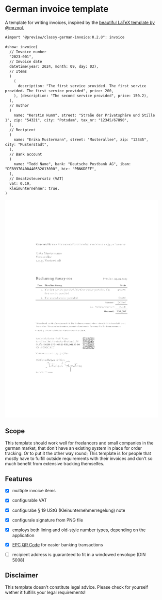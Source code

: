 # German invoice template

A template for writing invoices, inspired by the [beautiful LaTeX template by @mrzool.](https://github.com/mrzool/invoice-boilerplate/)

```typ
#import "@preview/classy-german-invoice:0.2.0": invoice

#show: invoice(
  // Invoice number
  "2023-001",
  // Invoice date
  datetime(year: 2024, month: 09, day: 03),
  // Items
  (
    (
      description: "The first service provided. The first service provided. The first service provided", price: 200,
    ), (description: "The second service provided", price: 150.2),
  ),
  // Author
  (
    name: "Kerstin Humm", street: "Straße der Privatsphäre und Stille 1", zip: "54321", city: "Potsdam", tax_nr: "12345/67890",
  ),
  // Recipient
  (
    name: "Erika Mustermann", street: "Musterallee", zip: "12345", city: "Musterstadt",
  ),
  // Bank account
  (
    name: "Todd Name", bank: "Deutsche Postbank AG", iban: "DE89370400440532013000", bic: "PBNKDEFF",
  ),
  // Umsatzsteuersatz (VAT)
  vat: 0.19,
  kleinunternehmer: true,
)
```

![](thumbnail.png)



## Scope

This template should work well for freelancers and small companies in the german market, that don't have an existing system in place for order tracking. Or to put it the other way round; This template is for people that mostly have to fulfill outside requirements with their invoices and don't so much benefit from extensive tracking themselfes.


## Features

- [X] multiple invoice items
- [X] configurable VAT
- [X] configurabe § 19 UStG (Kleinunternehmerregelung) note
- [X] configurale signature from PNG file
- [X] employs both lining and old-style number types, depending on the application
- [X] [EPC QR Code](https://en.wikipedia.org/wiki/EPC_QR_code) for easier banking transactions
- [ ] recipient address is guaranteed to fit in a windowed envolope (DIN 5008)


## Disclaimer

This template doesn't constitute legal advice. Please check for yourself wether it fulfills your legal requirements!
